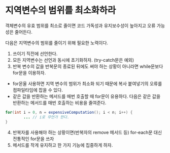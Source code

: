 # 지역변수의 범위를 최소화하라
객체변수의 유효 범위를 최소로 줄이면 코드 가독성과 유지보수성이 높아지고 오류 가능성은 줄어든다. 

다음은 지역변수의 범위를 줄이기 위해 필요한 노력이다.
1. 쓰이기 직전에 선언한다.
2. 모든 지역변수는 선언과 동시에 초기화하자. (try-catch문은 예외)
3. 반복 변수의 값을 반복문의 종료된 뒤에도 써야 하는 상황이 아니라면 while문보다 for문을 이용하자. 
 - for몬울 사용하면 지역 변수의 범위가 최소화 되기 때문에 복사 붙여넣기의 오류를 컴파일타임에 잡을 수 있다.
 - 같은 값을 반환하는 메서드를 매번 호출할 때 for문이 유용하다. 다음은 같은 값을 반환하는 메서드를 매번 호출하는 비용을 줄여준다.

~~~java
for(int i = 0, n = expensiveComputation(); i < n; i++) {
        ... // i로 무언가 한다.    
}
~~~
4. 반복자를 사용해야 하는 상황이면(반복자의 remove 메서드 등) for-each문 대신 전통적인 for문을 쓰자
5. 메서드를 작게 유지하고 한 가지 기능에 집중하게 하자.

